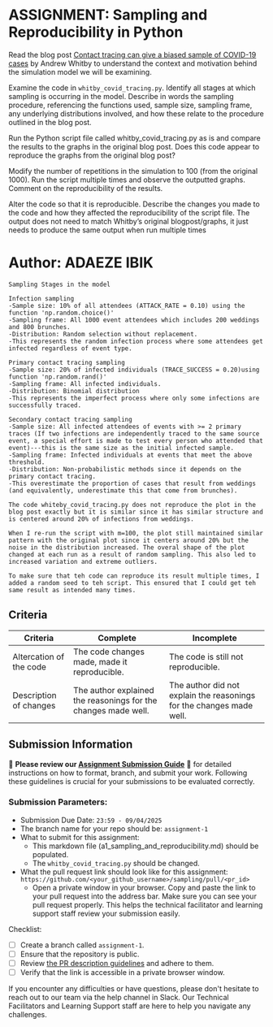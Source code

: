 # ASSIGNMENT: Sampling and Reproducibility in Python

Read the blog post [Contact tracing can give a biased sample of COVID-19 cases](https://andrewwhitby.com/2020/11/24/contact-tracing-biased/) by Andrew Whitby to understand the context and motivation behind the simulation model we will be examining.

Examine the code in `whitby_covid_tracing.py`. Identify all stages at which sampling is occurring in the model. Describe in words the sampling procedure, referencing the functions used, sample size, sampling frame, any underlying distributions involved, and how these relate to the procedure outlined in the blog post.

Run the Python script file called whitby_covid_tracing.py as is and compare the results to the graphs in the original blog post. Does this code appear to reproduce the graphs from the original blog post?

Modify the number of repetitions in the simulation to 100 (from the original 1000). Run the script multiple times and observe the outputted graphs. Comment on the reproducibility of the results.

Alter the code so that it is reproducible. Describe the changes you made to the code and how they affected the reproducibility of the script file. The output does not need to match Whitby’s original blogpost/graphs, it just needs to produce the same output when run multiple times

# Author: ADAEZE IBIK

```
Sampling Stages in the model

Infection sampling
-Sample size: 10% of all attendees (ATTACK_RATE = 0.10) using the function 'np.random.choice()'
-Sampling frame: All 1000 event attendees which includes 200 weddings and 800 brunches.
-Distribution: Random selection without replacement.
-This represents the random infection process where some attendees get infected regardless of event type.

Primary contact tracing sampling
-Sample size: 20% of infected individuals (TRACE_SUCCESS = 0.20)using function 'np.random.rand()'
-Sampling frame: All infected individuals.
-Distribution: Binomial distribution
-This represents the imperfect process where only some infections are successfully traced.

Secondary contact tracing sampling
-Sample size: All infected attendees of events with >= 2 primary traces (If two infections are independently traced to the same source event, a special effort is made to test every person who attended that event)---this is the same size as the initial infected sample.
-Sampling frame: Infected individuals at events that meet the above threshold.
-Distribution: Non-probabilistic methods since it depends on the primary contact tracing.
-This overestimate the proportion of cases that result from weddings (and equivalently, underestimate this that come from brunches).

The code whiteby_covid_tracing.py does not reproduce the plot in the blog post exactly but it is similar since it has similar structure and is centered around 20% of infections from weddings.

When I re-run the script with m=100, the plot still maintained similar pattern with the original plot since it centers around 20% but the noise in the distribution increased. The overal shape of the plot changed at each run as a result of random sampling. This also led to increased variation and extreme outliers.

To make sure that teh code can reproduce its result multiple times, I added a random seed to teh script. This ensured that I could get teh same result as intended many times.

```


## Criteria

|Criteria|Complete|Incomplete|
|--------|----|----|
|Altercation of the code|The code changes made, made it reproducible.|The code is still not reproducible.|
|Description of changes|The author explained the reasonings for the changes made well.|The author did not explain the reasonings for the changes made well.|

## Submission Information

🚨 **Please review our [Assignment Submission Guide](https://github.com/UofT-DSI/onboarding/blob/main/onboarding_documents/submissions.md)** 🚨 for detailed instructions on how to format, branch, and submit your work. Following these guidelines is crucial for your submissions to be evaluated correctly.

### Submission Parameters:
* Submission Due Date: `23:59 - 09/04/2025`
* The branch name for your repo should be: `assignment-1`
* What to submit for this assignment:
    * This markdown file (a1_sampling_and_reproducibility.md) should be populated.
    * The `whitby_covid_tracing.py` should be changed.
* What the pull request link should look like for this assignment: `https://github.com/<your_github_username>/sampling/pull/<pr_id>`
    * Open a private window in your browser. Copy and paste the link to your pull request into the address bar. Make sure you can see your pull request properly. This helps the technical facilitator and learning support staff review your submission easily.

Checklist:
- [ ] Create a branch called `assignment-1`.
- [ ] Ensure that the repository is public.
- [ ] Review [the PR description guidelines](https://github.com/UofT-DSI/onboarding/blob/main/onboarding_documents/submissions.md#guidelines-for-pull-request-descriptions) and adhere to them.
- [ ] Verify that the link is accessible in a private browser window.

If you encounter any difficulties or have questions, please don't hesitate to reach out to our team via the help channel in Slack. Our Technical Facilitators and Learning Support staff are here to help you navigate any challenges.
